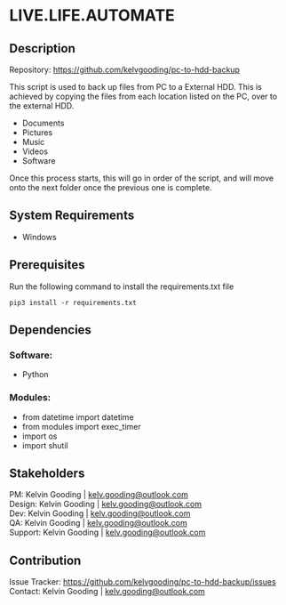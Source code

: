 # LIVE.LIFE.AUTOMATE

## Description

Repository: https://github.com/kelvgooding/pc-to-hdd-backup

This script is used to back up files from PC to a External HDD. This is achieved by copying the files from each location listed on the PC, over to the external HDD.

- Documents
- Pictures
- Music
- Videos
- Software

Once this process starts, this will go in order of the script, and will move onto the next folder once the previous one is complete.

## System Requirements

- Windows

## Prerequisites

Run the following command to install the requirements.txt file

```
pip3 install -r requirements.txt
```

## Dependencies

### Software:

- Python

### Modules:

- from datetime import datetime
- from modules import exec_timer
- import os
- import shutil

## Stakeholders

PM: Kelvin Gooding | kelv.gooding@outlook.com<br>
Design: Kelvin Gooding | kelv.gooding@outlook.com<br>
Dev: Kelvin Gooding | kelv.gooding@outlook.com<br>
QA: Kelvin Gooding | kelv.gooding@outlook.com<br>
Support: Kelvin Gooding | kelv.gooding@outlook.com

## Contribution
Issue Tracker: https://github.com/kelvgooding/pc-to-hdd-backup/issues<br>
Contact: Kelvin Gooding | kelv.gooding@outlook.com
